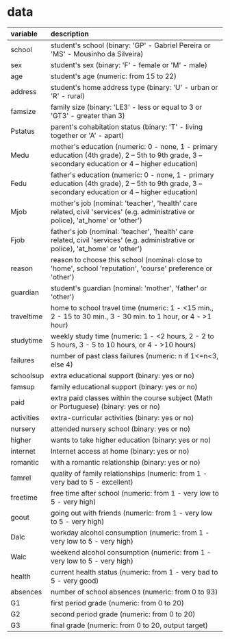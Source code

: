 # data



|variable         |description |
|:----------------|:-----------|
|school        | student's school (binary: 'GP' - Gabriel Pereira or 'MS' - Mousinho da Silveira) |
|sex        | student's sex (binary: 'F' - female or 'M' - male) |
|age        | student's age (numeric: from 15 to 22)|
| address       | student's home address type (binary: 'U' - urban or 'R' - rural)|
|famsize        | family size (binary: 'LE3' - less or equal to 3 or 'GT3' - greater than 3) |
|Pstatus        | parent's cohabitation status (binary: 'T' - living together or 'A' - apart) |
|Medu        | mother's education (numeric: 0 - none, 1 - primary education (4th grade), 2 – 5th to 9th grade, 3 – secondary education or 4 – higher education) |
|Fedu        | father's education (numeric: 0 - none, 1 - primary education (4th grade), 2 – 5th to 9th grade, 3 – secondary education or 4 – higher education)|
|Mjob        | mother's job (nominal: 'teacher', 'health' care related, civil 'services' (e.g. administrative or police), 'at_home' or 'other') |
|Fjob        | father's job (nominal: 'teacher', 'health' care related, civil 'services' (e.g. administrative or police), 'at_home' or 'other') |
|reason        | reason to choose this school (nominal: close to 'home', school 'reputation', 'course' preference or 'other')|
|guardian        | student's guardian (nominal: 'mother', 'father' or 'other')|
|traveltime        |  home to school travel time (numeric: 1 - <15 min., 2 - 15 to 30 min., 3 - 30 min. to 1 hour, or 4 - >1 hour) |
|studytime        | weekly study time (numeric: 1 - <2 hours, 2 - 2 to 5 hours, 3 - 5 to 10 hours, or 4 - >10 hours) |
|failures        | number of past class failures (numeric: n if 1<=n<3, else 4)|
|schoolsup        | extra educational support (binary: yes or no) |
|famsup       | family educational support (binary: yes or no) |
|paid        | extra paid classes within the course subject (Math or Portuguese) (binary: yes or no) |
|activities        | extra-curricular activities (binary: yes or no)|
|nursery      | attended nursery school (binary: yes or no) |
|higher       | wants to take higher education (binary: yes or no) |
|internet        | Internet access at home (binary: yes or no) |
|romantic        |  with a romantic relationship (binary: yes or no) |
|famrel        | quality of family relationships (numeric: from 1 - very bad to 5 - excellent) |
|freetime        | free time after school (numeric: from 1 - very low to 5 - very high) |
|goout        | going out with friends (numeric: from 1 - very low to 5 - very high)|
|Dalc        | workday alcohol consumption (numeric: from 1 - very low to 5 - very high)|
|Walc        | weekend alcohol consumption (numeric: from 1 - very low to 5 - very high) |
|health        | current health status (numeric: from 1 - very bad to 5 - very good) |
|absences       | number of school absences (numeric: from 0 to 93)|
|G1        | first period grade (numeric: from 0 to 20) |
|G2       | second period grade (numeric: from 0 to 20) |
|G3        | final grade (numeric: from 0 to 20, output target)|
